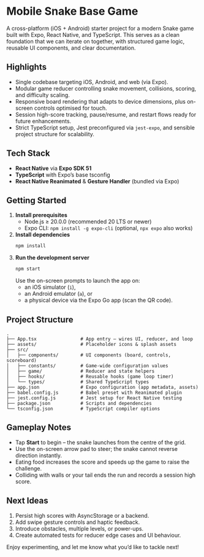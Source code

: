 # Mobile Snake Base Game

A cross-platform (iOS + Android) starter project for a modern Snake game built with Expo, React Native, and TypeScript. This serves as a clean foundation that we can iterate on together, with structured game logic, reusable UI components, and clear documentation.

## Highlights
- Single codebase targeting iOS, Android, and web (via Expo).
- Modular game reducer controlling snake movement, collisions, scoring, and difficulty scaling.
- Responsive board rendering that adapts to device dimensions, plus on-screen controls optimised for touch.
- Session high-score tracking, pause/resume, and restart flows ready for future enhancements.
- Strict TypeScript setup, Jest preconfigured via `jest-expo`, and sensible project structure for scalability.

## Tech Stack
- **React Native** via **Expo SDK 51**
- **TypeScript** with Expo’s base tsconfig
- **React Native Reanimated** & **Gesture Handler** (bundled via Expo)

## Getting Started
1. **Install prerequisites**
   - Node.js ≥ 20.0.0 (recommended 20 LTS or newer)
   - Expo CLI: `npm install -g expo-cli` (optional, `npx expo` also works)
2. **Install dependencies**
   ```bash
   npm install
   ```
3. **Run the development server**
   ```bash
   npm start
   ```
   Use the on-screen prompts to launch the app on:
   - an iOS simulator (`i`),
   - an Android emulator (`a`), or
   - a physical device via the Expo Go app (scan the QR code).

## Project Structure
```
.
├── App.tsx                # App entry – wires UI, reducer, and loop
├── assets/                # Placeholder icons & splash assets
├── src/
│   ├── components/        # UI components (board, controls, scoreboard)
│   ├── constants/         # Game-wide configuration values
│   ├── game/              # Reducer and state helpers
│   ├── hooks/             # Reusable hooks (game loop timer)
│   └── types/             # Shared TypeScript types
├── app.json               # Expo configuration (app metadata, assets)
├── babel.config.js        # Babel preset with Reanimated plugin
├── jest.config.js         # Jest setup for React Native testing
├── package.json           # Scripts and dependencies
└── tsconfig.json          # TypeScript compiler options
```

## Gameplay Notes
- Tap **Start** to begin – the snake launches from the centre of the grid.
- Use the on-screen arrow pad to steer; the snake cannot reverse direction instantly.
- Eating food increases the score and speeds up the game to raise the challenge.
- Colliding with walls or your tail ends the run and records a session high score.

## Next Ideas
1. Persist high scores with AsyncStorage or a backend.
2. Add swipe gesture controls and haptic feedback.
3. Introduce obstacles, multiple levels, or power-ups.
4. Create automated tests for reducer edge cases and UI behaviour.

Enjoy experimenting, and let me know what you’d like to tackle next!
